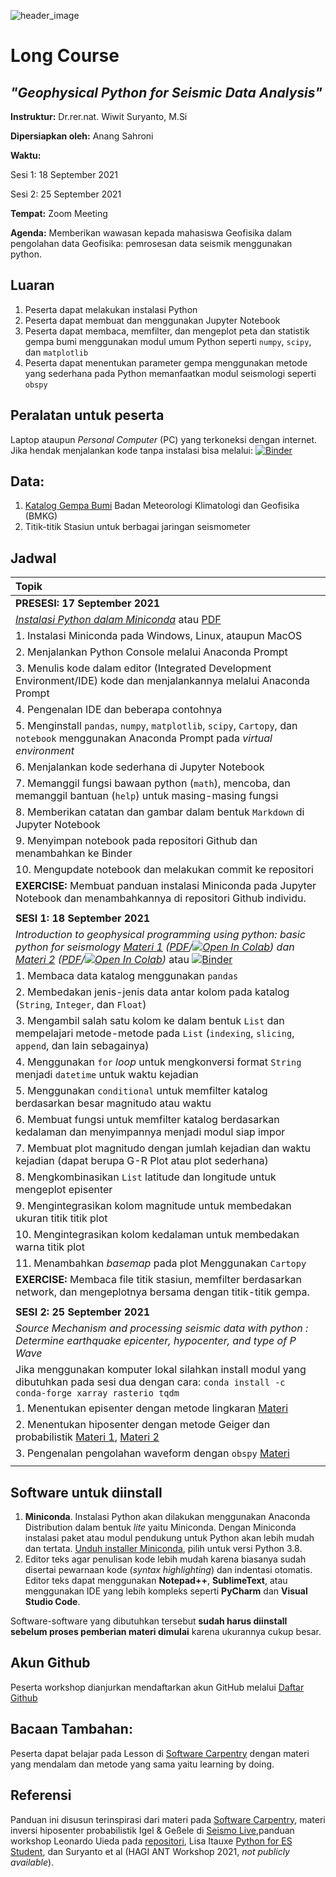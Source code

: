 ![header_image](./figures/longcourse_header_cropped_sm.png)
# Long Course
## *"Geophysical Python for Seismic Data Analysis"*

**Instruktur:**
Dr.rer.nat. Wiwit Suryanto, M.Si

**Dipersiapkan oleh:**
Anang Sahroni


**Waktu:**

Sesi 1: 18 September 2021

Sesi 2: 25 September 2021

**Tempat:**
Zoom Meeting

**Agenda:**
Memberikan wawasan kepada mahasiswa Geofisika dalam pengolahan data Geofisika: pemrosesan data seismik menggunakan python.

## Luaran
1. Peserta dapat melakukan instalasi Python
2. Peserta dapat membuat dan menggunakan Jupyter Notebook
3. Peserta dapat membaca, memfilter, dan mengeplot peta dan statistik gempa bumi menggunakan modul umum Python seperti `numpy`, `scipy`, dan `matplotlib`
4. Peserta dapat menentukan parameter gempa menggunakan metode yang sederhana pada Python memanfaatkan modul seismologi seperti `obspy`

## Peralatan untuk peserta
Laptop ataupun *Personal Computer* (PC) yang terkoneksi dengan internet.  
Jika hendak menjalankan kode tanpa instalasi bisa melalui: [![Binder](https://mybinder.org/badge_logo.svg)](https://mybinder.org/v2/gh/anangsahroni/stmkgxhmgi_longcourse/HEAD)

## Data:
1. [Katalog Gempa Bumi](https://github.com/anangsahroni/geoscope-geohazard-workshop/blob/main/data/demo_data_BMKG_Mamuju.csv) Badan Meteorologi Klimatologi dan Geofisika (BMKG)
2. Titik-titik Stasiun untuk berbagai jaringan seismometer

## Jadwal
| **Topik** |
|:-----------|
| **PRESESI: 17 September 2021** |
| *[Instalasi Python dalam Miniconda](https://nbviewer.jupyter.org/github/anangsahroni/hmgi_longcourse_python/blob/main/0_Instalasi_Miniconda_dan_Modul.ipynb?flush_cache=true)* atau [PDF](https://github.com/anangsahroni/hmgi_longcourse_python/blob/main/pdf/0_Instalasi_Miniconda_dan_Modul%20-%20Jupyter%20Notebook.pdf)|
| 1. Instalasi Miniconda pada Windows, Linux, ataupun MacOS |
| 2. Menjalankan Python Console melalui Anaconda Prompt |
| 3. Menulis kode dalam editor (Integrated Development Environment/IDE) kode dan menjalankannya melalui Anaconda Prompt
| 4. Pengenalan IDE dan beberapa contohnya
| 5. Menginstall `pandas`, `numpy`, `matplotlib`, `scipy`, `Cartopy`, dan `notebook` menggunakan Anaconda Prompt pada *virtual environment* 
| 6. Menjalankan kode sederhana di Jupyter Notebook
| 7. Memanggil fungsi bawaan python (`math`), mencoba, dan memanggil bantuan (`help`) untuk masing-masing fungsi
| 8. Memberikan catatan dan gambar dalam bentuk `Markdown` di Jupyter Notebook
| 9. Menyimpan notebook pada repositori Github dan menambahkan ke Binder
| 10. Mengupdate notebook dan melakukan commit ke repositori
| **EXERCISE:** Membuat panduan instalasi Miniconda pada Jupyter Notebook dan menambahkannya di repositori Github individu. |
||
| **SESI 1: 18 September 2021** |
| *Introduction to geophysical programming using python: basic python for seismology [Materi 1](https://nbviewer.jupyter.org/github/anangsahroni/hmgi_longcourse_python/blob/main/1_Basic_Python_for_Seismology_1.ipynb) ([PDF](https://github.com/anangsahroni/hmgi_longcourse_python/blob/main/pdf/1_Basic_Python_for_Seismology_1%20-%20Jupyter%20Notebook.pdf)/[![Open In Colab](https://colab.research.google.com/assets/colab-badge.svg)](https://colab.research.google.com/drive/1GSL2MVX8t2rygqAB7P6j11bmZ5licw4j?usp=sharing)) dan [Materi 2](https://nbviewer.jupyter.org/github/anangsahroni/hmgi_longcourse_python/blob/main/1_Basic_Python_for_Seismology_2.ipynb) ([PDF](https://github.com/anangsahroni/hmgi_longcourse_python/blob/main/pdf/1_Basic_Python_for_Seismology_2%20-%20Jupyter%20Notebook.pdf)/[![Open In Colab](https://colab.research.google.com/assets/colab-badge.svg)](https://colab.research.google.com/drive/1rC16cn_VtpWrbum9WpGhltdfv6lurLBC?usp=sharing))* atau [![Binder](https://mybinder.org/badge_logo.svg)](https://mybinder.org/v2/gh/anangsahroni/stmkgxhmgi_longcourse/HEAD)|
| 1. Membaca data katalog menggunakan `pandas` |
| 2. Membedakan jenis-jenis data antar kolom pada katalog (`String`, `Integer`, dan `Float`) |
| 3. Mengambil salah satu kolom ke dalam bentuk `List` dan mempelajari metode-metode pada `List` (`indexing`, `slicing`, `append`, dan lain sebagainya) |
| 4. Menggunakan `for` *loop* untuk mengkonversi format `String` menjadi `datetime` untuk waktu kejadian |
| 5. Menggunakan `conditional` untuk memfilter katalog berdasarkan besar magnitudo atau waktu |
| 6. Membuat fungsi untuk memfilter katalog berdasarkan kedalaman dan menyimpannya menjadi modul siap impor |
| 7. Membuat plot magnitudo dengan jumlah kejadian dan waktu kejadian (dapat berupa G-R Plot atau plot sederhana) |
| 8. Mengkombinasikan `List` latitude dan longitude untuk mengeplot episenter |
| 9. Mengintegrasikan kolom magnitude untuk membedakan ukuran titik titik plot |
| 10. Mengintegrasikan kolom kedalaman untuk membedakan warna titik plot |
| 11. Menambahkan *basemap* pada plot Menggunakan `Cartopy` |
| **EXERCISE:** Membaca file titik stasiun, memfilter berdasarkan network, dan mengeplotnya bersama dengan titik-titik gempa. |
||
| **SESI 2: 25 September 2021** |
| *Source Mechanism and processing seismic data with python : Determine earthquake epicenter, hypocenter, and type of P Wave*|
| Jika menggunakan komputer lokal silahkan install modul yang dibutuhkan pada sesi dua dengan cara: `conda install -c conda-forge xarray rasterio tqdm`|
| 1. Menentukan episenter dengan metode lingkaran [Materi](https://nbviewer.jupyter.org/github/anangsahroni/stmkgxhmgi_longcourse/blob/main/2_Earthquake_Source_Simple_1.ipynb)|
| 2. Menentukan hiposenter dengan metode Geiger dan probabilistik [Materi 1](https://nbviewer.jupyter.org/github/anangsahroni/stmkgxhmgi_longcourse/blob/main/2_Earthquake_Source_Simple_2_1.ipynb), [Materi 2](https://nbviewer.jupyter.org/github/anangsahroni/stmkgxhmgi_longcourse/blob/main/2_Earthquake_Source_Simple_2_2.ipynb)|
| 3. Pengenalan pengolahan waveform dengan `obspy` [Materi](https://nbviewer.jupyter.org/github/anangsahroni/stmkgxhmgi_longcourse/blob/main/2_Earthquake_Source_Simple_3.ipynb)|
||


## Software untuk diinstall
1. **Miniconda**. Instalasi Python akan dilakukan menggunakan Anaconda Distribution dalam bentuk *lite* yaitu Miniconda. Dengan Miniconda instalasi paket atau modul pendukung untuk Python akan lebih mudah dan tertata. [Unduh installer Miniconda](https://docs.conda.io/en/latest/miniconda.html), pilih untuk versi Python 3.8.
2. Editor teks agar penulisan kode lebih mudah karena biasanya sudah disertai pewarnaan kode  (*syntax highlighting*) dan indentasi otomatis. Editor teks dapat menggunakan **Notepad++**, **SublimeText**, atau menggunakan IDE yang lebih kompleks seperti **PyCharm** dan **Visual Studio Code**.

Software-software yang dibutuhkan tersebut **sudah harus diinstall sebelum proses pemberian materi dimulai** karena ukurannya cukup besar.

## Akun Github
Peserta workshop dianjurkan mendaftarkan akun GitHub melalui [Daftar Github](http://github.com)

## Bacaan Tambahan:
Peserta dapat belajar pada Lesson di [Software Carpentry](https://software-carpentry.org/lessons/) dengan materi yang mendalam dan metode yang sama yaitu learning by doing.

## Referensi
Panduan ini disusun terinspirasi dari materi pada [Software Carpentry](https://software-carpentry.org/lessons/), materi inversi hiposenter probabilistik Igel & Geßele di [Seismo Live](https://krischer.github.io/seismo_live_build/html/Seismic%20Inverse%20Problems/Earthquake%20Location/el_hypocenter_solution_wrapper.html),panduan workshop Leonardo Uieda pada [repositori](https://github.com/leouieda/python-hawaii-2017), Lisa Itauxe [Python for ES Student](https://github.com/ltauxe/Python-for-Earth-Science-Students), dan Suryanto et al (HAGI ANT Workshop 2021, *not publicly available*).

